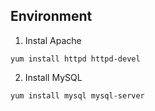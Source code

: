 Environment
----
1. Instal Apache
```
yum install httpd httpd-devel
```
2. Install MySQL
```
yum install mysql mysql-server
```
